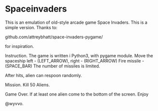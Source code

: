 # Spaceinvaders

This is an emulation of old-style arcade game Space Invaders.
This is a simple version.
Thanks to:

github.com/attreybhatt/space-invaders-pygame/

for inspiration.

Instruction.
The game is written i Python3, with pygame module.
Move the spaceship left - (LEFT_ARROW), right - (RIGHT_ARROW)
Fire missile - (SPACE_BAR)
The number of missiles is limited.

After hits, alien can respoon randomly.

Mission.
Kill 50 Aliens.

Game Over.
If at least one alien come to the bottom of the screen.
Enjoy

@wyvvo.
